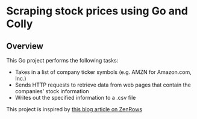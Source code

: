# Scraping stock prices using Go and Colly


## Overview
This Go project performs the following tasks:
- Takes in a list of company ticker symbols (e.g. AMZN for Amazon.com, Inc.)
- Sends HTTP requests to retrieve data from web pages that contain the companies' stock information
- Writes out the specified information to a .csv file



This project is inspired by [this blog article on ZenRows](https://www.zenrows.com/blog/web-scraping-golang#how-to-web-scrape-in-go)
